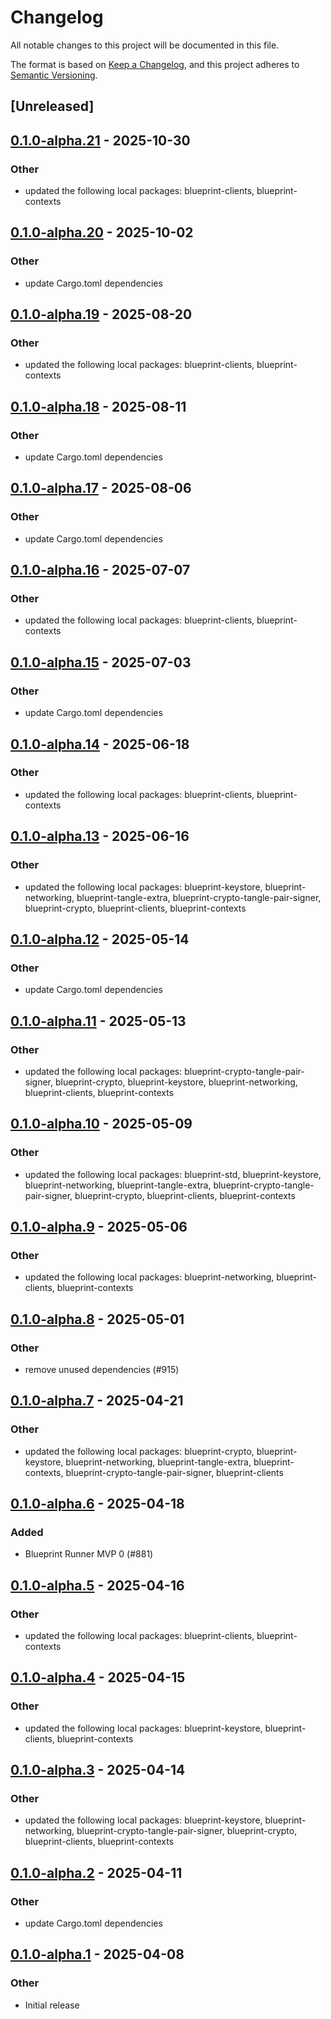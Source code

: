 # Changelog

All notable changes to this project will be documented in this file.

The format is based on [Keep a Changelog](https://keepachangelog.com/en/1.0.0/),
and this project adheres to [Semantic Versioning](https://semver.org/spec/v2.0.0.html).

## [Unreleased]

## [0.1.0-alpha.21](https://github.com/tangle-network/blueprint/compare/blueprint-chain-setup-common-v0.1.0-alpha.20...blueprint-chain-setup-common-v0.1.0-alpha.21) - 2025-10-30

### Other

- updated the following local packages: blueprint-clients, blueprint-contexts

## [0.1.0-alpha.20](https://github.com/tangle-network/blueprint/compare/blueprint-chain-setup-common-v0.1.0-alpha.19...blueprint-chain-setup-common-v0.1.0-alpha.20) - 2025-10-02

### Other

- update Cargo.toml dependencies

## [0.1.0-alpha.19](https://github.com/tangle-network/blueprint/compare/blueprint-chain-setup-common-v0.1.0-alpha.18...blueprint-chain-setup-common-v0.1.0-alpha.19) - 2025-08-20

### Other

- updated the following local packages: blueprint-clients, blueprint-contexts

## [0.1.0-alpha.18](https://github.com/tangle-network/blueprint/compare/blueprint-chain-setup-common-v0.1.0-alpha.17...blueprint-chain-setup-common-v0.1.0-alpha.18) - 2025-08-11

### Other

- update Cargo.toml dependencies

## [0.1.0-alpha.17](https://github.com/tangle-network/blueprint/compare/blueprint-chain-setup-common-v0.1.0-alpha.16...blueprint-chain-setup-common-v0.1.0-alpha.17) - 2025-08-06

### Other

- update Cargo.toml dependencies

## [0.1.0-alpha.16](https://github.com/tangle-network/blueprint/compare/blueprint-chain-setup-common-v0.1.0-alpha.15...blueprint-chain-setup-common-v0.1.0-alpha.16) - 2025-07-07

### Other

- updated the following local packages: blueprint-clients, blueprint-contexts

## [0.1.0-alpha.15](https://github.com/tangle-network/blueprint/compare/blueprint-chain-setup-common-v0.1.0-alpha.14...blueprint-chain-setup-common-v0.1.0-alpha.15) - 2025-07-03

### Other

- update Cargo.toml dependencies

## [0.1.0-alpha.14](https://github.com/tangle-network/blueprint/compare/blueprint-chain-setup-common-v0.1.0-alpha.13...blueprint-chain-setup-common-v0.1.0-alpha.14) - 2025-06-18

### Other

- updated the following local packages: blueprint-clients, blueprint-contexts

## [0.1.0-alpha.13](https://github.com/tangle-network/blueprint/compare/blueprint-chain-setup-common-v0.1.0-alpha.12...blueprint-chain-setup-common-v0.1.0-alpha.13) - 2025-06-16

### Other

- updated the following local packages: blueprint-keystore, blueprint-networking, blueprint-tangle-extra, blueprint-crypto-tangle-pair-signer, blueprint-crypto, blueprint-clients, blueprint-contexts

## [0.1.0-alpha.12](https://github.com/tangle-network/blueprint/compare/blueprint-chain-setup-common-v0.1.0-alpha.11...blueprint-chain-setup-common-v0.1.0-alpha.12) - 2025-05-14

### Other

- update Cargo.toml dependencies

## [0.1.0-alpha.11](https://github.com/tangle-network/blueprint/compare/blueprint-chain-setup-common-v0.1.0-alpha.10...blueprint-chain-setup-common-v0.1.0-alpha.11) - 2025-05-13

### Other

- updated the following local packages: blueprint-crypto-tangle-pair-signer, blueprint-crypto, blueprint-keystore, blueprint-networking, blueprint-clients, blueprint-contexts

## [0.1.0-alpha.10](https://github.com/tangle-network/blueprint/compare/blueprint-chain-setup-common-v0.1.0-alpha.9...blueprint-chain-setup-common-v0.1.0-alpha.10) - 2025-05-09

### Other

- updated the following local packages: blueprint-std, blueprint-keystore, blueprint-networking, blueprint-tangle-extra, blueprint-crypto-tangle-pair-signer, blueprint-crypto, blueprint-clients, blueprint-contexts

## [0.1.0-alpha.9](https://github.com/tangle-network/blueprint/compare/blueprint-chain-setup-common-v0.1.0-alpha.8...blueprint-chain-setup-common-v0.1.0-alpha.9) - 2025-05-06

### Other

- updated the following local packages: blueprint-networking, blueprint-clients, blueprint-contexts

## [0.1.0-alpha.8](https://github.com/tangle-network/blueprint/compare/blueprint-chain-setup-common-v0.1.0-alpha.7...blueprint-chain-setup-common-v0.1.0-alpha.8) - 2025-05-01

### Other

- remove unused dependencies (#915)

## [0.1.0-alpha.7](https://github.com/tangle-network/blueprint/compare/blueprint-chain-setup-common-v0.1.0-alpha.6...blueprint-chain-setup-common-v0.1.0-alpha.7) - 2025-04-21

### Other

- updated the following local packages: blueprint-crypto, blueprint-keystore, blueprint-networking, blueprint-tangle-extra, blueprint-contexts, blueprint-crypto-tangle-pair-signer, blueprint-clients

## [0.1.0-alpha.6](https://github.com/tangle-network/blueprint/compare/blueprint-chain-setup-common-v0.1.0-alpha.5...blueprint-chain-setup-common-v0.1.0-alpha.6) - 2025-04-18

### Added

- Blueprint Runner MVP 0 (#881)

## [0.1.0-alpha.5](https://github.com/tangle-network/blueprint/compare/blueprint-chain-setup-common-v0.1.0-alpha.4...blueprint-chain-setup-common-v0.1.0-alpha.5) - 2025-04-16

### Other

- updated the following local packages: blueprint-clients, blueprint-contexts

## [0.1.0-alpha.4](https://github.com/tangle-network/blueprint/compare/blueprint-chain-setup-common-v0.1.0-alpha.3...blueprint-chain-setup-common-v0.1.0-alpha.4) - 2025-04-15

### Other

- updated the following local packages: blueprint-keystore, blueprint-clients, blueprint-contexts

## [0.1.0-alpha.3](https://github.com/tangle-network/blueprint/compare/blueprint-chain-setup-common-v0.1.0-alpha.2...blueprint-chain-setup-common-v0.1.0-alpha.3) - 2025-04-14

### Other

- updated the following local packages: blueprint-keystore, blueprint-networking, blueprint-crypto-tangle-pair-signer, blueprint-crypto, blueprint-clients, blueprint-contexts

## [0.1.0-alpha.2](https://github.com/tangle-network/blueprint/compare/blueprint-chain-setup-common-v0.1.0-alpha.1...blueprint-chain-setup-common-v0.1.0-alpha.2) - 2025-04-11

### Other

- update Cargo.toml dependencies

## [0.1.0-alpha.1](https://github.com/tangle-network/blueprint/releases/tag/blueprint-chain-setup-common-v0.1.0-alpha.1) - 2025-04-08

### Other

- Initial release
